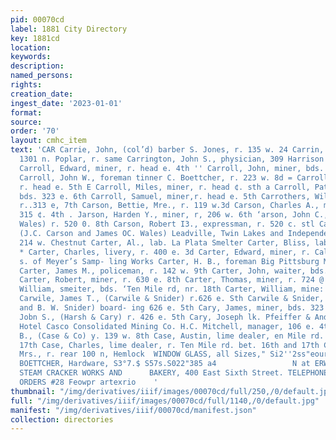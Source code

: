 ```yaml
---
pid: 00070cd
label: 1881 City Directory
key: 1881cd
location: 
keywords: 
description: 
named_persons: 
rights: 
creation_date: 
ingest_date: '2023-01-01'
format: 
source: 
order: '70'
layout: cmhc_item
text: 'CAR Carrie, John, (col’d) barber S. Jones, r. 135 w. 24 Carrin, Frank, saloon,
  1301 n. Poplar, r. same Carrington, John S., physician, 309 Harrison av., r. same
  Carroll, Edward, miner, r. head e. 4th '' Carroll, John, miner, bds. 332 e. 6th
  Carroll, John W., foreman tinner C. Boettcher, r. 223 w. 8d = Carroll, Joseph, miner,
  r. head e. 5th E Carroll, Miles, miner, r. head ¢. sth a Carroll, Patrick, miner,
  bds. 323 e. 6th Carroll, Samuel, miner,r. head e. 5th Carrothers, William, milirer,
  r..313 e, 7th Carson, Bettie, Mre., r. 119 w.3d Carson, Charles A., miner, bds.
  315 ¢. 4th . Jarson, Harden Y., miner, r, 206 w. 6th ‘arson, John C., (Carson &
  Wales) r. 520 0. 8th Carson, Robert I3., expressman, r. 520 c. stl Carson & Wales,
  (J.C. Carson and James OC. Wales) Leadville, Twin Lakes and Independence Stage Line,
  214 w. Chestnut Carter, Al., lab. La Plata Smelter Carter, Bliss, lab. Wells & Co
  * Carter, Charles, livery, r. 400 e. 3d Carter, Edward, miner, r. California gulch
  s. of Meyer’s Samp- ling Works Carter, H. B., foreman Big Pittsburg Mining Co °@
  Carter, James M., policeman, r. 142 w. 9th Carter, John, waiter, bds. 139 e. 34
  Carter, Robert, miner, r. 630 e. 8th Carter, Thomas, miner, r. 724 @ 8th Carter,
  William, smeiter, bds. ‘Ten Mile rd, nr. 18th Carter, William, mine: 724 e. 8th
  Carwile, James T., (Carwile & Snider) r.626 e. Sth Carwile & Snider, (James T. Carwile
  and B. W. Snider) board- ing 626 e. 5th Cary, James, miner, bds. 323 ¢, 6th Cary,
  Jobn S., (Harsh & Cary) r. 426 e. 5th Cary, Joseph lk. Pfeiffer & Andrus, r. Avenue
  Hotel Casco Consolidated Mining Co. H.C. Mitchell, manager, 106 e. 4th Case, Alfred
  B., (Case & Co) y. 139 w. 8th Case, Austin, lime dealer, en Mile rd. bet. 16th and
  17th Case, Charles, lime dealer, r. Ten Mile rd. bet. 16th and 17th Case, Mary A.,
  Mrs., r. rear 100 n, Hemlock  WINDOW GLASS, all Sizes," Si2''2ss"eourn st”  CAS  G,
  BOETTCHER, Hardware, S3°7.$ S57s.S022"385 a4                 N at ERWIN & PADDOCK''S
  STEAM CRACKER WORKS AND      BAKERY, 400 East Sixth Street. TELEPHONE CONNECTION.                        L
  ORDERS #28 Feowpr artexrio    '
thumbnail: "/img/derivatives/iiif/images/00070cd/full/250,/0/default.jpg"
full: "/img/derivatives/iiif/images/00070cd/full/1140,/0/default.jpg"
manifest: "/img/derivatives/iiif/00070cd/manifest.json"
collection: directories
---
```

